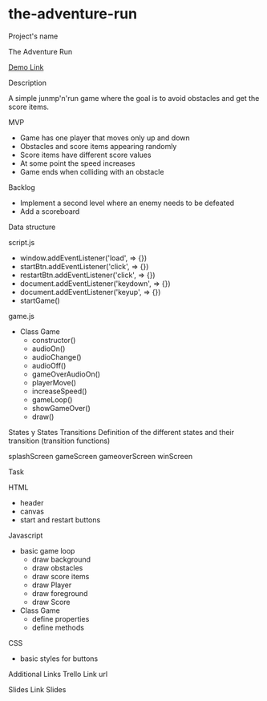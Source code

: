 # the-adventure-run

Project's name

The Adventure Run

[Demo Link](https://tammidnight.github.io/the-adventure-run/)

Description

A simple junmp'n'run game where the goal is to avoid obstacles and get the score items.

MVP

- Game has one player that moves only up and down
- Obstacles and score items appearing randomly
- Score items have different score values
- At some point the speed increases
- Game ends when colliding with an obstacle

Backlog

- Implement a second level where an enemy needs to be defeated
- Add a scoreboard

Data structure

script.js

- window.addEventListener('load', => {})
- startBtn.addEventListener('click', => {})
- restartBtn.addEventListener('click', => {})
- document.addEventListener('keydown', => {})
- document.addEventListener('keyup', => {})
- startGame()

game.js

- Class Game
  - constructor()
  - audioOn()
  - audioChange()
  - audioOff()
  - gameOverAudioOn()
  - playerMove()
  - increaseSpeed()
  - gameLoop()
  - showGameOver()
  - draw()

States y States Transitions
Definition of the different states and their transition (transition functions)

splashScreen
gameScreen
gameoverScreen
winScreen

Task

HTML

- header
- canvas
- start and restart buttons

Javascript

- basic game loop
  - draw background
  - draw obstacles
  - draw score items
  - draw Player
  - draw foreground
  - draw Score
- Class Game
  - define properties
  - define methods

CSS

- basic styles for buttons

Additional Links
Trello
Link url

Slides
Link Slides
